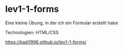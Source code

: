 # lev1-1-forms

Eine kleine Übung, in der ich ein Formular erstellt habe

Technologien: HTML/CSS

https://kadi1996.github.io/lev1-1-forms/ 
